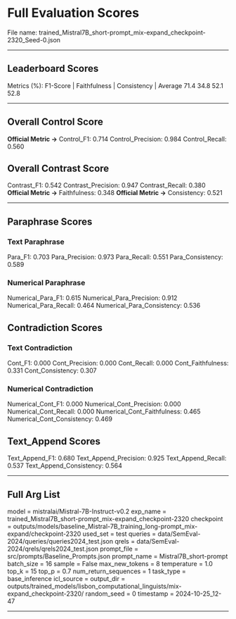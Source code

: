 # Full Evaluation Scores

File name: trained_Mistral7B_short-prompt_mix-expand_checkpoint-2320_Seed-0.json


---

## Leaderboard Scores

Metrics (%): F1-Score | Faithfulness | Consistency | Average
                71.4        34.8          52.1        52.8

---

## Overall Control Score

**Official Metric ->** Control_F1: 0.714
Control_Precision: 0.984
Control_Recall: 0.560

## Overall Contrast Score

Contrast_F1: 0.542
Contrast_Precision: 0.947
Contrast_Recall: 0.380
**Official Metric ->** Faithfulness: 0.348
**Official Metric ->** Consistency: 0.521

---


## Paraphrase Scores


### Text Paraphrase

Para_F1: 0.703
Para_Precision: 0.973
Para_Recall: 0.551
Para_Consistency: 0.589


### Numerical Paraphrase

Numerical_Para_F1: 0.615
Numerical_Para_Precision: 0.912
Numerical_Para_Recall: 0.464
Numerical_Para_Consistency: 0.536


## Contradiction Scores


### Text Contradiction

Cont_F1: 0.000
Cont_Precision: 0.000
Cont_Recall: 0.000
Cont_Faithfulness: 0.331
Cont_Consistency: 0.307


### Numerical Contradiction

Numerical_Cont_F1: 0.000
Numerical_Cont_Precision: 0.000
Numerical_Cont_Recall: 0.000
Numerical_Cont_Faithfulness: 0.465
Numerical_Cont_Consistency: 0.469


## Text_Append Scores

Text_Append_F1: 0.680
Text_Append_Precision: 0.925
Text_Append_Recall: 0.537
Text_Append_Consistency: 0.564

---

## Full Arg List

model = mistralai/Mistral-7B-Instruct-v0.2
exp_name = trained_Mistral7B_short-prompt_mix-expand_checkpoint-2320
checkpoint = outputs/models/baseline_Mistral-7B_training_long-prompt_mix-expand/checkpoint-2320
used_set = test
queries = data/SemEval-2024/queries/queries2024_test.json
qrels = data/SemEval-2024/qrels/qrels2024_test.json
prompt_file = src/prompts/Baseline_Prompts.json
prompt_name = Mistral7B_short-prompt
batch_size = 16
sample = False
max_new_tokens = 8
temperature = 1.0
top_k = 15
top_p = 0.7
num_return_sequences = 1
task_type = base_inference
icl_source = 
output_dir = outputs/trained_models/lisbon_computational_linguists/mix-expand_checkpoint-2320/
random_seed = 0
timestamp = 2024-10-25_12-47

---

